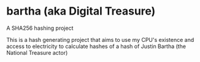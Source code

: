 # bartha (aka Digital Treasure)
A SHA256 hashing project

This is a hash generating project that aims to use my CPU's existence and access to electricity to calculate hashes of a hash of Justin Bartha (the National Treasure actor)
